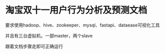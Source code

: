 # 淘宝双十一用户行为分析及预测文档

要求使用hadoop、hive、zookeeper、mysql、fastapi、dataease可视化工具

并且有三台虚拟机，一部master，两个slave

跟着文档步骤走即可正确运行
